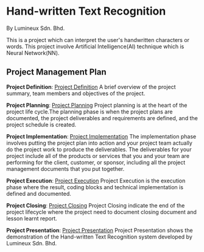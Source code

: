 # Hand-written Text Recognition
By Lumineux Sdn. Bhd.

This is a project which can interpret the user's handwritten characters or words. This project involve Artificial Intelligence(AI) technique which is Neural Network(NN).

## Project Management Plan
**Project Definition**: [Project Definition](PMP/A-Project_Definition.md)
A brief overview of the project summary, team members and objectives of the project.

**Project Planning**: [Project Planning](PMP/B-Project_Planning.md)
Project planning is at the heart of the project life cycle.The planning phase is when the project plans are documented, the project deliverables and requirements are defined, and the project schedule is created.

**Project Implementation**: [Project Implementation](PMP/C-Project_Implementation.md)
The implementation phase involves putting the project plan into action and your project team actually do the project work to produce the deliverables. The deliverables for your project include all of the products or services that you and your team are performing for the client, customer, or sponsor, including all the project management documents that you put together.

**Project Execution**: [Project Execution](PMP/D-Project_Execution.md)
Project Execution is the execution phase where the result, coding blocks and technical implementation is defined and documented.

**Project Closing**: [Project Closing](PMP/E-Project_Closing.md)
Project Closing indicate the end of the project lifecycle where the project need to document closing document and lesson learnt report.

**Project Presentation**: [Project Presentation](PMP/F-Project_Presentation.md)
Project Presentation shows the demonstration of the Hand-written Text Recognition system developed by Lumineux Sdn. Bhd.
